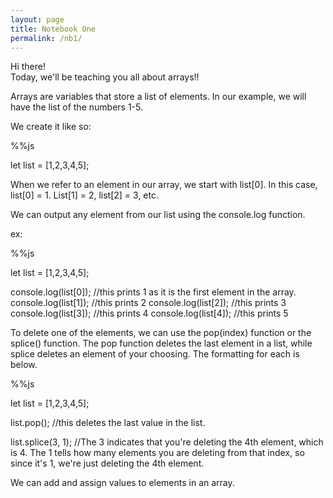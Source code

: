 ```yaml
---
layout: page
title: Notebook One
permalink: /nb1/
---
```


Hi there!
<br>
Today, we'll be teaching you all about arrays!!

Arrays are variables that store a list of elements. In our example, we will have the list of the numbers 1-5.

We create it like so:

%%js

let list = [1,2,3,4,5];

When we refer to an element in our array, we start with list[0]. In this case, list[0] = 1. List[1] = 2, list[2] = 3, etc.

We can output any element from our list using the console.log function.

ex: 

%%js

let list = [1,2,3,4,5];

console.log(list[0]); //this prints 1 as it is the first element in the array.
console.log(list[1]); //this prints 2
console.log(list[2]); //this prints 3
console.log(list[3]); //this prints 4
console.log(list[4]); //this prints 5 

To delete one of the elements, we can use the pop(index) function or the splice() function. The pop function deletes the last element in a list, while splice deletes an element of your choosing. The formatting for each is below.

%%js

let list = [1,2,3,4,5];

list.pop(); //this deletes the last value in the list.

list.splice(3, 1); //The 3 indicates that you're deleting the 4th element, which is 4. The 1 tells how many elements you are deleting from that index, so since it's 1, we're just deleting the 4th element.

We can add and assign values to elements in an array. 